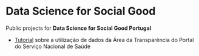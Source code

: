# Data Science for Social Good

Public projects for **Data Science for Social Good Portugal**

* <a href="Tutorial_SNS_2021-10.ipynb">Tutorial</a> sobre a utilização de dados da Área da Transparência do Portal do Serviço Nacional de Saúde
